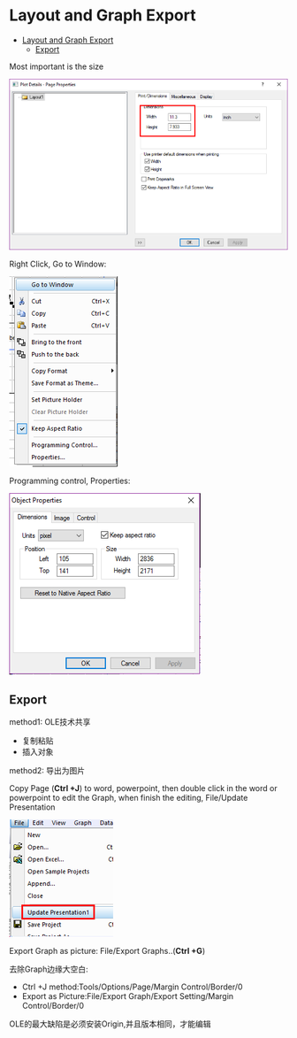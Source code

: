 # Layout and Graph Export

- [Layout and Graph Export](#layout-and-graph-export)
    - [Export](#export)

Most important is the size

![](res/export01.png)

Right Click, Go to Window:

![](res/export02.png)

Programming control, Properties:

![](res/export03.png)

## Export

method1: OLE技术共享

- 复制粘贴
- 插入对象

method2: 导出为图片

Copy Page (**Ctrl +J**) to word, powerpoint, then double click in the word or powerpoint to edit the Graph, when finish the editing, File/Update Presentation

![](res/export04.png)

Export Graph as picture: File/Export Graphs..(**Ctrl +G**)

去除Graph边缘大空白:

- Ctrl +J method:Tools/Options/Page/Margin Control/Border/0
- Export as Picture:File/Export Graph/Export Setting/Margin Control/Border/0

OLE的最大缺陷是必须安装Origin,并且版本相同，才能编辑

